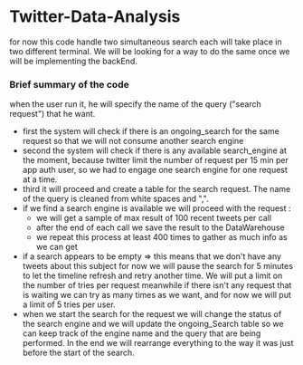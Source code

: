 # Twitter-Data-Analysis

for now this code handle two simultaneous search each will take place in two
different terminal. We will be looking for a way to do the same once we will be
implementing the backEnd. 

### Brief summary of the code

when the user run it, he will specify the name of the query ("search request") 
that he want.

* first the system will check if there is an ongoing_search for the same request so that we will 
not consume another search engine
* second the system will check if there is any available search_engine at the moment, because twitter 
limit the number of request per 15 min per app auth user, so we had to engage 
one search engine for one request at a time.
* third it will proceed and create a table for the search request. The name of the query is 
cleaned from white spaces and ",".
* if we find  a search engine is available we will proceed with the request :
     *   we will get a sample of max result of 100 recent tweets per call
     *   after the end of each call we save the result to the DataWarehouse
     *   we repeat this process at least 400 times to gather as much info as we can get
* if a search appears to be empty => this means that we don't have any tweets about
  this subject for now we will pause the search for 5 minutes to let the timeline refresh
  and retry another time. We will put a limit on the number of tries per request
  meanwhile if there isn't any request that is waiting we can try as many times as we want,
  and for now we will put a limit of 5 tries per user.
* when we start the search for the request we will change the status of the search engine
and we will update the ongoing_Search table so we can keep track of the engine name and the query
that are being performed. In the end we will rearrange everything to the way it was just before
the start of the search.
     
     